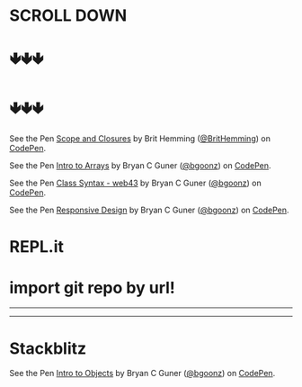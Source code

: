   
  

  
  

SCROLL DOWN
===========

  
  
  
  
  
  

🢃🢃🢃
===

  
  
  
  
  
  

🢃🢃🢃
===

  
  

  

See the Pen [Scope and Closures](https://codepen.io/BritHemming/pen/WNRgKVY) by Brit Hemming ([@BritHemming](https://codepen.io/BritHemming)) on [CodePen](https://codepen.io).

  
  

See the Pen [Intro to Arrays](https://codepen.io/bgoonz/pen/qBRKxVW) by Bryan C Guner ([@bgoonz](https://codepen.io/bgoonz)) on [CodePen](https://codepen.io).

  
  

See the Pen [Class Syntax - web43](https://codepen.io/bgoonz/pen/ZELVZXV) by Bryan C Guner ([@bgoonz](https://codepen.io/bgoonz)) on [CodePen](https://codepen.io).

  
  

See the Pen [Responsive Design](https://codepen.io/bgoonz/pen/RwKJQjR) by Bryan C Guner ([@bgoonz](https://codepen.io/bgoonz)) on [CodePen](https://codepen.io).

  
  

REPL.it
=======

  
  

import git repo by url!
=======================

  

------------------------------------------------------------------------

  
  

  

------------------------------------------------------------------------

Stackblitz
==========

  
  
  
  

  
  
  

  
  
  
  
  
  

See the Pen [Intro to Objects](https://codepen.io/bgoonz/pen/rNjKJGo) by Bryan C Guner ([@bgoonz](https://codepen.io/bgoonz)) on [CodePen](https://codepen.io).

  
  
  
  

  
  
